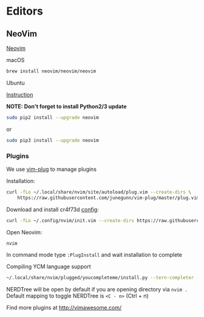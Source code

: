 # Editors

## NeoVim

[Neovim](https://neovim.io/)

macOS

```bash
brew install neovim/neovim/neovim
```

Ubuntu

[Instruction](https://github.com/neovim/neovim/wiki/Installing-Neovim#ubuntu)

**NOTE: Don't forget to install Python2/3 update**

```bash
sudo pip2 install --upgrade neovim
```
or

```bash
sudo pip3 install --upgrade neovim
```

### Plugins

We use [vim-plug](https://github.com/junegunn/vim-plug) to manage plugins

Installation:

```bash
curl -fLo ~/.local/share/nvim/site/autoload/plug.vim --create-dirs \
    https://raw.githubusercontent.com/junegunn/vim-plug/master/plug.vim
```

Download and install cr4f73d [config](examples/init.vim):

```bash
curl -fLo ~/.config/nvim/init.vim --create-dirs https://raw.githubusercontent.com/crftd/crftd.github.io/master/examples/init.vim
```

Open Neovim:

```bash
nvim
```

In command mode type `:PlugInstall` and wait installation to complete

Compiling YCM language support

```bash
~/.local/share/nvim/plugged/youcompleteme/install.py --tern-completer --clang-completer
```

NERDTree will be open by default if you are opening directory via `nvim .`
Default mapping to toggle NERDTree is `<C - n>` (Ctrl + n)

Find more plugins at http://vimawesome.com/
